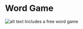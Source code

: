 # Word Game
![alt text](https://drive.google.com/uc?export=view&id=159Qb99MnZKlXd-JAHw7V5HehF2YlBVQe)
Includes a free word game


